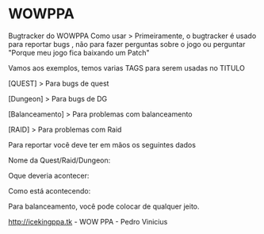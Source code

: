 # WOWPPA
Bugtracker do WOWPPA
Como usar >
Primeiramente, o bugtracker é usado para reportar bugs , não para fazer perguntas sobre o jogo ou perguntar "Porque meu jogo fica baixando um Patch" 

Vamos aos exemplos, temos varias TAGS para serem usadas no TITULO

[QUEST] > Para bugs de quest

[Dungeon] > Para bugs de DG

[Balanceamento] > Para problemas com balanceamento

[RAID] > Para problemas com Raid

Para reportar você deve ter em mãos os seguintes dados

Nome da Quest/Raid/Dungeon:

Oque deveria acontecer: 

Como está acontecendo: 

Para balanceamento, você pode colocar de qualquer jeito.

http://icekingppa.tk - WOW PPA - Pedro Vinicius
